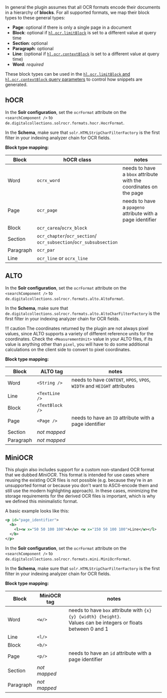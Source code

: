 In general the plugin assumes that all OCR formats encode their documents
in a hierarchy of **blocks**. For all supported formats, we map their
block types to these general types:

- **Page**: optional if there is only a single page in a document
- **Block**: optional if [`hl.ocr.limitBlock`](queryparams.md) is set to a different value at
  query time
- **Section**: optional
- **Paragraph**: optional
- **Line**: (optional if [`hl.ocr.contextBlock`](queryparams.md) is set to a different value
  at query time)
- **Word**: *required*

These block types can be used in the [`hl.ocr.limitBlock` and `hl.ocr.contextBlock`
query parameters](queryparams.md) to control how snippets are generated.

## hOCR

In the **Solr configuration**, set the `ocrFormat` attribute on the `<searchComponent />` to
`de.digitalcollections.solrocr.formats.hocr.HocrFormat`.

In the **Schema**, make sure that `solr.HTMLStripCharFilterFactory` is the first filter
in your indexing analyzer chain for OCR fields.

**Block type mapping:**

| Block     | hOCR class                  | notes                            |
| --------- | --------------------------- | -------------------------------- |
| Word      | `ocrx_word`                 | needs to have a `bbox` attribute with the coordinates on the page |
| Page      | `ocr_page`                  | needs to have a `ppageno` attribute with a page identifier |
| Block     | `ocr_carea`/`ocrx_block`    |                                  |
| Section   | `ocr_chapter`/`ocr_section`/<br>`ocr_subsection`/`ocr_subsubsection` | |
| Paragraph | `ocr_par`                   |                                  |
| Line      | `ocr_line` or `ocrx_line`   |                                  |

## ALTO

In the **Solr configuration**, set the `ocrFormat` attribute on the `<searchComponent />` to
`de.digitalcollections.solrocr.formats.alto.AltoFormat`.

In the **Schema**, make sure that `de.digitalcollections.solrocr.formats.alto.AltoCharFilterFactory`
is the first filter in your indexing analyzer chain for OCR fields.

!!! caution
    The coordinates returned by the plugin are not always pixel values, since ALTO supports a variety
    of different reference units for the coordinates. Check the `<MeasurementUnit>` value in your ALTO
    files, if its value is anything other than `pixel`, you will have to do some additional calculations
    on the client side to convert to pixel coordinates.

**Block type mapping:**

| Block     | ALTO tag                    | notes                            |
| --------- | --------------------------- | -------------------------------- |
| Word      | `<String />`                | needs to have `CONTENT`, `HPOS`, `VPOS`, `WIDTH` and `HEIGHT` attributes |
| Line      | `<TextLine />`              |                                  |
| Block     | `<TextBlock />`             |                                  |
| Page      | `<Page />`                  | needs to have an `ID` attribute with a page identifier |
| Section   | *not mapped*                |                                  |
| Paragraph | *not mapped*                |                                  |


## MiniOCR

This plugin also includes support for a custom non-standard OCR format that
we dubbed *MiniOCR*. This format is intended for use cases where reusing the
existing OCR files is not possible (e.g. because they're in an unsupported
format or because you don't want to ASCII-encode them and still use the
modern highlighting approach). In these cases, minimizing the storage
requirements for the derived OCR files is important, which is why we defined
this minimalistic format.

A basic example looks like this:

```xml
<p id="page_identifier">
  <b>
    <l><w x="50 50 100 100">A</w> <w x="150 50 100 100">Line</w></l>
  </b>
</p>
```

In the **Solr configuration**, set the `ocrFormat` attribute on the `<searchComponent />` to
`de.digitalcollections.solrocr.formats.mini.MiniOcrFormat`.

In the **Schema**, make sure that `solr.HTMLStripCharFilterFactory` is the first filter
in your indexing analyzer chain for OCR fields.

**Block type mapping:**

| Block     | MiniOCR tag  | notes                            |
| --------- | ------------ | -------------------------------- |
| Word      | `<w/>`       | needs to have `box` attribute with `{x} {y} {width} {height}`. <br>Values can be integers or floats between 0 and 1 |
| Line      | `<l/>`       |                                  |
| Block     | `<b/>`       |                                  |
| Page      | `<p/>`       | needs to have an `id` attribute with a page identifier |
| Section   | *not mapped* |                                  |
| Paragraph | *not mapped* |                                  |